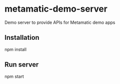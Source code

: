 # metamatic-demo-server
Demo server to provide APIs for Metamatic demo apps

## Installation 

npm install

## Run server

npm start
